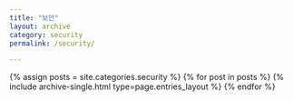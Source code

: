 ```yaml
---
title: "보안"
layout: archive
category: security
permalink: /security/

---
```


{% assign posts = site.categories.security %}
{% for post in posts %} {% include archive-single.html type=page.entries_layout %} {% endfor %}

<!-- 공백이 있는 카테고리 같은경우 ['카테고리명']의 형식으로 만들어주기 -->
